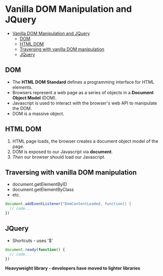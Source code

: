 # Vanilla DOM Manipulation and JQuery

- [Vanilla DOM Manipulation and JQuery](#vanilla-dom-manipulation-and-jquery)
  - [DOM](#dom)
  - [HTML DOM](#html-dom)
  - [Traversing with vanilla DOM manipulation](#traversing-with-vanilla-dom-manipulation)
  - [JQuery](#jquery)


## DOM

- The **HTML DOM Standard** defines a programming interface for HTML elements.
- Browsers represent a web page as a series of objects in a **Document Object Model** (DOM).
- Javascript is used to interact with the browser's web API to manipulate the DOM.
- DOM is a massive object.

## HTML DOM

1. HTML page loads, the browser creates a document object model of the page.
2. DOM is exposed to our Javascript via **document**.
3. *Then* our browser should load our Javascript.

## Traversing with vanilla DOM manipulation

- document.getElementByID
- document.getElementByClass
- etc.

```js
document.addEventListener("DomContentLoaded, function() {
  // code...
})
```

## JQuery

- Shortcuts - uses '$'

```js
document.ready(function() {
  // code...
})
```

**Heavyweight library - developers have moved to lighter libraries**



